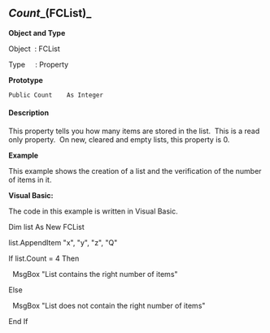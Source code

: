 _Count__(FCList)_
-----------------

**Object and Type**

Object  : FCList

Type     : Property

**Prototype**

```
Public Count    As Integer
```

#### Description

This property tells you how many items are stored in the list.  This is a read only property.  On new, cleared and empty lists, this property is 0.

**Example**

This example shows the creation of a list and the verification of the number of items in it.

**Visual Basic:**

The code in this example is written in Visual Basic.

Dim list As New FCList

list.AppendItem "x", "y", "z", "Q"

If list.Count = 4 Then

  MsgBox "List contains the right number of items"

Else

  MsgBox "List does not contain the right number of items"

End If